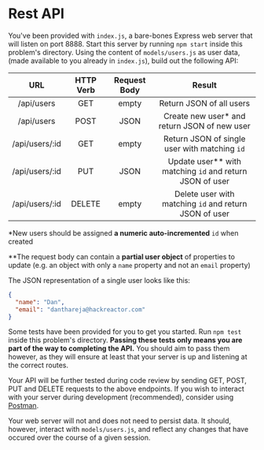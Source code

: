 # Rest API

You've been provided with `index.js`, a bare-bones Express web server that will listen on port 8888. Start this server by running `npm start` inside this problem's directory. Using the content of `models/users.js` as user data, (made available to you already in `index.js`), build out the following API:

|      URL       | HTTP Verb | Request Body |                         Result                          |
|:--------------:|:---------:|:------------:|:-------------------------------------------------------:|
| /api/users     |    GET    |    empty     |                                Return JSON of all users |
| /api/users     |    POST   |     JSON     |            Create new user* and return JSON of new user |
| /api/users/:id |    GET    |    empty     |           Return JSON of single user with matching `id` |
| /api/users/:id |    PUT    |     JSON     | Update user** with matching `id` and return JSON of user|
| /api/users/:id |   DELETE  |    empty     |  Delete user with matching `id` and return JSON of user |
*New users should be assigned __a numeric auto-incremented__ `id` when created

**The request body can contain a __partial user object__ of properties to update (e.g. an object with only a `name` property and not an `email` property)

The JSON representation of a single user looks like this:
```json
{
  "name": "Dan",
  "email": "danthareja@hackreactor.com"
}
```

Some tests have been provided for you to get you started. Run `npm test` inside this problem's directory. __Passing these tests only means you are part of the way to completing the API.__ You should aim to pass them however, as they will ensure at least that your server is up and listening at the correct routes.

Your API will be further tested during code review by sending GET, POST, PUT and DELETE requests to the above endpoints. If you wish to interact with your server during development (recommended), consider using [Postman](https://www.getpostman.com/).

Your web server will not and does not need to persist data. It should, however, interact with `models/users.js`, and reflect any changes that have occured over the course of a given session. 